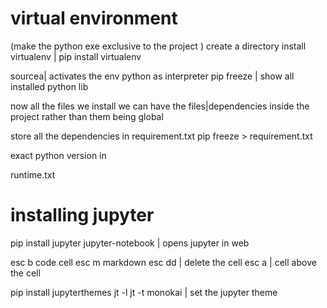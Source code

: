# virtual environment 
(make the python exe exclusive to the project )
create a directory 
install virtualenv | pip install virtualenv

sourcea| activates the env python as interpreter 
pip freeze | show all installed python lib 


now all the files we install we can have the files|dependencies inside the project rather than them being global 

store all the dependencies in requirement.txt 
pip freeze > requirement.txt 

exact python version in <p>runtime.txt</p>

# installing jupyter 

pip install jupyter 
jupyter-notebook | opens jupyter in web 

esc b code cell 
esc m markdown 
esc dd | delete the cell 
esc a | cell above the cell 


pip install jupyterthemes
jt -l
jt -t monokai | set the jupyter theme 